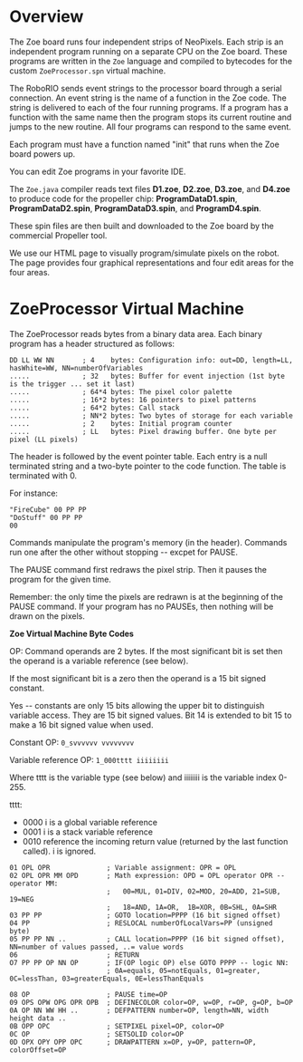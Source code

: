 # Overview

The Zoe board runs four independent strips of NeoPixels. Each strip is an independent program running on a separate CPU on the Zoe board. These programs are written in the ```Zoe``` language and compiled to bytecodes for the custom ```ZoeProcessor.spn``` virtual machine.

The RoboRIO sends event strings to the processor board through a serial connection. An event string is the name of a function in the Zoe code. The string is delivered to each of the four running programs. If a program has a function with the same name then the program stops its current routine and jumps to the new routine. All four programs can respond to the same event.

Each program must have a function named "init" that runs when the Zoe board powers up.

You can edit Zoe programs in your favorite IDE.

The ```Zoe.java``` compiler reads text files **D1.zoe**, **D2.zoe**, **D3.zoe**, and **D4.zoe** to produce code for the propeller chip: **ProgramDataD1.spin**, **ProgramDataD2.spin**, **ProgramDataD3.spin**, and **ProgramD4.spin**.

These spin files are then built and downloaded to the Zoe board by the commercial Propeller tool.

We use our HTML page to visually program/simulate pixels on the robot. The page provides four graphical representations and four edit areas for the four areas.

# ZoeProcessor Virtual Machine

The ZoeProcessor reads bytes from a binary data area. Each binary program has a header structured as follows:

```
DD LL WW NN       ; 4    bytes: Configuration info: out=DD, length=LL, hasWhite=WW, NN=numberOfVariables
.....             ; 32   bytes: Buffer for event injection (1st byte is the trigger ... set it last)
.....             ; 64*4 bytes: The pixel color palette
.....             ; 16*2 bytes: 16 pointers to pixel patterns
.....             ; 64*2 bytes: Call stack
.....             ; NN*2 bytes: Two bytes of storage for each variable
.....             ; 2    bytes: Initial program counter
.....             ; LL   bytes: Pixel drawing buffer. One byte per pixel (LL pixels)

```

The header is followed by the event pointer table. Each entry is a null terminated string and a two-byte pointer to the code function. The table is terminated with 0.

For instance:
```
"FireCube" 00 PP PP
"DoStuff" 00 PP PP
00
```

Commands manipulate the program's memory (in the header). Commands run one after the other without stopping -- excpet for PAUSE.

The PAUSE command first redraws the pixel strip. Then it pauses the program for the given time.

Remember: the only time the pixels are redrawn is at the beginning of the PAUSE command. If your program has no PAUSEs, then nothing will be drawn on the pixels.

**Zoe Virtual Machine Byte Codes**

OP: Command operands are 2 bytes. If the most significant bit is set then the operand is a variable reference (see below). 

If the most significant bit is a zero then the operand is a 15 bit signed constant. 

Yes -- constants are only 15 bits allowing the upper bit to distinguish variable access. They are 15 bit signed values. 
Bit 14 is extended to bit 15 to make a 16 bit signed value when used.

Constant OP: ```0_svvvvvv vvvvvvvv```

Variable reference OP: ```1_000tttt iiiiiiii```

Where tttt is the variable type (see below) and iiiiiiii is the variable index 0-255.

tttt:
  - 0000 i is a global variable reference
  - 0001 i is a stack variable reference
  - 0010 reference the incoming return value (returned by the last function called). i is ignored.

```
01 OPL OPR              ; Variable assignment: OPR = OPL
02 OPL OPR MM OPD       ; Math expression: OPD = OPL operator OPR -- operator MM: 
                        ;   00=MUL, 01=DIV, 02=MOD, 20=ADD, 21=SUB, 19=NEG
                        ;   18=AND, 1A=OR,  1B=XOR, 0B=SHL, 0A=SHR
03 PP PP                ; GOTO location=PPPP (16 bit signed offset)
04 PP                   ; RESLOCAL numberOfLocalVars=PP (unsigned byte)
05 PP PP NN ..          ; CALL location=PPPP (16 bit signed offset), NN=number of values passed, ..= value words
06                      ; RETURN
O7 PP PP OP NN OP       ; IF(OP logic OP) else GOTO PPPP -- logic NN: 
                        ; 0A=equals, 05=notEquals, 01=greater, 0C=lessThan, 03=greaterEquals, 0E=lessThanEquals

08 OP                   ; PAUSE time=OP
09 OPS OPW OPG OPR OPB  ; DEFINECOLOR color=OP, w=OP, r=OP, g=OP, b=OP
0A OP NN WW HH ..       ; DEFPATTERN number=OP, length=NN, width height data ..
0B OPP OPC              ; SETPIXEL pixel=OP, color=OP
0C OP                   ; SETSOLID color=OP
0D OPX OPY OPP OPC      ; DRAWPATTERN x=OP, y=OP, pattern=OP, colorOffset=OP
```

